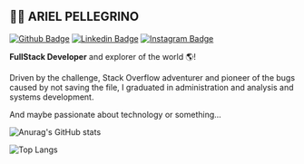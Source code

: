 ##  🧙‍♂️ ARIEL PELLEGRINO 



[![Github Badge](https://img.shields.io/badge/-Github-000?style=plastic-square&logo=Github&logoColor=green&link=https://github.com/arielpellegrino)](https://github.com/arielpellegrino)   [![Linkedin Badge](https://img.shields.io/badge/-LinkedIn-386f96?style=plastic-square&logo=Linkedin&logoColor=white&link=https://www.linkedin.com/in/aripellegrino/)](https://www.linkedin.com/in/aripellegrino/)   [![Instagram Badge](https://img.shields.io/badge/-Instagram-79064c?style=plastic-square&logo=Instagram&logoColor=white&link=https://www.instagram.com/ar1elpellegrino)](https://www.instagram.com/ar1elpellegrino) 



**FullStack Developer** and explorer of the world 🌎!


Driven by the challenge, Stack Overflow adventurer and pioneer of the bugs caused by not saving the file, I graduated in administration and analysis and systems development.

And maybe passionate about technology or something...



![Anurag's GitHub stats](https://github-readme-stats.vercel.app/api?username=arielpellegrino&hide=stars,prs&show_icons=true&layout=compact&theme=graywhite&layout=compact)


![Top Langs](https://github-readme-stats.vercel.app/api/top-langs/?username=arielpellegrino&&theme=graywhite&layout=compact)














